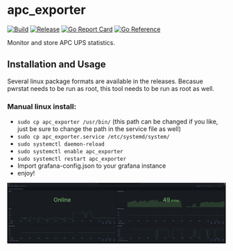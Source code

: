 # apc_exporter
[![Build](https://github.com/kmulvey/apc_exporter/actions/workflows/build.yml/badge.svg)](https://github.com/kmulvey/apc_exporter/actions/workflows/build.yml) [![Release](https://github.com/kmulvey/apc_exporter/actions/workflows/release.yml/badge.svg)](https://github.com/kmulvey/apc_exporter/actions/workflows/release.yml) [![Go Report Card](https://goreportcard.com/badge/github.com/kmulvey/apc_exporter)](https://goreportcard.com/report/github.com/kmulvey/apc_exporter) [![Go Reference](https://pkg.go.dev/badge/github.com/kmulvey/apc_exporter.svg)](https://pkg.go.dev/github.com/kmulvey/apc_exporter)

Monitor and store APC UPS statistics.

## Installation and Usage
Several linux package formats are available in the releases. Becasue pwrstat needs to be run as root, this tool needs to be run as root as well.

### Manual linux install:
- `sudo cp apc_exporter /usr/bin/` (this path can be changed if you like, just be sure to change the path in the service file as well)
- `sudo cp apc_exporter.service /etc/systemd/system/`
- `sudo systemctl daemon-reload`
- `sudo systemctl enable apc_exporter`
- `sudo systemctl restart apc_exporter`
- Import grafana-config.json to your grafana instance
- enjoy!

![Screenshot](https://github.com/kmulvey/apc_exporter/blob/main/screenshot.jpg?raw=true)
